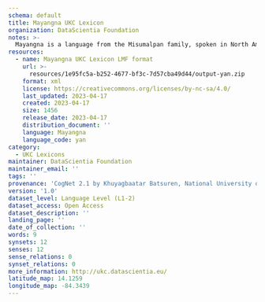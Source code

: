 ```yaml
---
schema: default
title: Mayangna UKC Lexicon
organization: DataScientia Foundation
notes: >-
  Mayangna is a language from the Misumalpan family, spoken in North America. The UKC Lexicon of Mayangna is represented as a lexico-semantic network. It consists of words, word senses, synsets, as well as sense-level and synset-level relationships.
resources:
  - name: Mayangna UKC Lexicon LMF format
    url: >-
      resources/1e95fc5a-b252-4677-bf3c-7d57cba49d44/output-yan.zip
    format: xml
    license: https://creativecommons.org/licenses/by-nc-sa/4.0/
    last_updated: 2023-04-17
    created: 2023-04-17
    size: 1456
    release_date: 2023-04-17
    distribution_document: ''
    language: Mayangna
    language_code: yan
category:
  - UKC Lexicons
maintainer: DataScientia Foundation
maintainer_email: ''
tags: ''
provenance: 'CogNet 2.1 by Khuyagbaatar Batsuren, National University of Mongolia (http://cognet.ukc.disi.unitn.it); Native Languages of the Americas 2021.11. by Laura Redish and Orrin Lewis (http://www.native-languages.org); Princeton WordNet 2.1 by Princeton University (https://wordnet.princeton.edu)'
version: '1.0'
dataset_level: Language Level (L1-2)
dataset_access: Open Access
dataset_description: ''
landing_page: ''
date_of_collection: ''
words: 9
synsets: 12
senses: 12
sense_relations: 0
synset_relations: 0
more_information: http://ukc.datascientia.eu/
latitude_map: 14.1259
longitude_map: -84.3439
---
```

